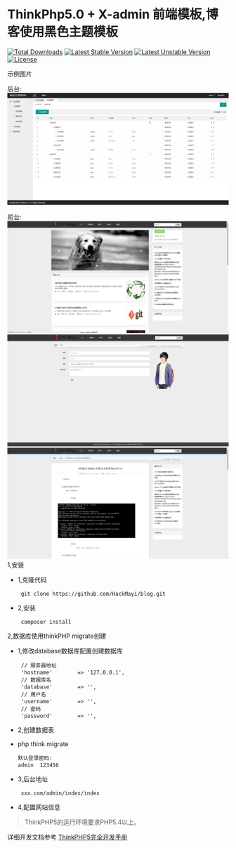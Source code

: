 ThinkPhp5.0 + X-admin 前端模板,博客使用黑色主题模板
===============

[![Total Downloads](https://poser.pugx.org/topthink/think/downloads)](https://packagist.org/packages/topthink/think)
[![Latest Stable Version](https://poser.pugx.org/topthink/think/v/stable)](https://packagist.org/packages/topthink/think)
[![Latest Unstable Version](https://poser.pugx.org/topthink/think/v/unstable)](https://packagist.org/packages/topthink/think)
[![License](https://poser.pugx.org/topthink/think/license)](https://packagist.org/packages/topthink/think)

示例图片

后台:
![Image text](https://raw.githubusercontent.com/HackMayi/blog/master/images/Snipaste_2019-03-25_20-31-08.png)

前台:
![Image text](https://raw.githubusercontent.com/HackMayi/blog/master/images/Snipaste_2019-03-25_20-31-29.png)
![Image text](https://raw.githubusercontent.com/HackMayi/blog/master/images/Snipaste_2019-03-25_20-31-41.png)
![Image text](https://raw.githubusercontent.com/HackMayi/blog/master/images/Snipaste_2019-03-25_20-31-54.png)
1,安装

 + 1,克隆代码
        
        git clone https://github.com/HackMayi/blog.git

 + 2,安装
 
        composer install


2,数据库使用thinkPHP migrate创建

 
 + 1,修改database数据库配置创建数据库
 
        // 服务器地址
        'hostname'        => '127.0.0.1',
        // 数据库名
        'database'        => '',
        // 用户名
        'username'        => '',
        // 密码
        'password'        => '',
        
 + 2,创建数据表
 +  php think migrate
        
        默认登录密码:
        admin  123456
 + 3,后台地址
        
        xxx.com/admin/index/index 
 + 4,配置网站信息
 
 

> ThinkPHP5的运行环境要求PHP5.4以上。

详细开发文档参考 [ThinkPHP5完全开发手册](http://www.kancloud.cn/manual/thinkphp5)
